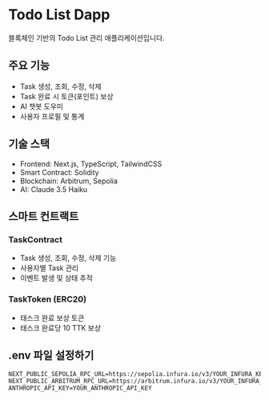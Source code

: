 # Todo List Dapp

블록체인 기반의 Todo List 관리 애플리케이션입니다.

## 주요 기능

- Task 생성, 조회, 수정, 삭제
- Task 완료 시 토큰(포인트) 보상
- AI 챗봇 도우미
- 사용자 프로필 및 통계

## 기술 스택

- Frontend: Next.js, TypeScript, TailwindCSS
- Smart Contract: Solidity
- Blockchain: Arbitrum, Sepolia
- AI: Claude 3.5 Haiku

## 스마트 컨트랙트

### TaskContract
- Task 생성, 조회, 수정, 삭제 기능
- 사용자별 Task 관리
- 이벤트 발생 및 상태 추적

### TaskToken (ERC20)
- 태스크 완료 보상 토큰
- 태스크 완료당 10 TTK 보상

## .env 파일 설정하기

```
NEXT_PUBLIC_SEPOLIA_RPC_URL=https://sepolia.infura.io/v3/YOUR_INFURA_KEY
NEXT_PUBLIC_ARBITRUM_RPC_URL=https://arbitrum.infura.io/v3/YOUR_INFURA_KEY
ANTHROPIC_API_KEY=YOUR_ANTHROPIC_API_KEY
```